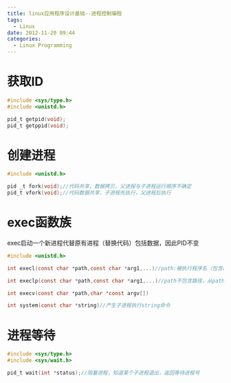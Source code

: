```yaml
---
title: linux应用程序设计基础--进程控制编程
tags:
  - Linux
date: 2012-11-20 09:44
categories:
  - Linux Programming
---
```


# 获取ID
```c
#include <sys/type.h>
#include <unistd.h>

pid_t getpid(void);
pid_t getppid(void);
```

# 创建进程
```c
#include <unistd.h>

pid _t fork(void);//代码共享，数据拷贝，父进程与子进程运行顺序不确定
pid_t vfork(void);//代码数据共享，子进程先执行，父进程后执行
```

<!-- more -->

# exec函数族
exec启动一个新进程代替原有进程（替换代码）包括数据，因此PID不变
```c
#include <unistd.h>

int execl(const char *path,const char *arg1,...)//path:被执行程序名（包含路径），eg：execl了("/bin/ls","ls","-al","/etc/passwd",(char*)0);

int execlp(const char *path,const char *arg1,...)//path不包含路径，从path环境变量里面查找

int execv(const char *path,char *const argv[])

int system(const char *string)//产生子进程执行string命令
```

# 进程等待
```c
#include <sys/type.h>
#include <sys/wait.h>

pid_t wait(int *status);//阻塞进程，知道某个子进程退出，返回等待进程号
```


